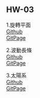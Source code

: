 ## HW-03
1.旋轉平面  
  [Github](https://github.com/AaronCHH/CSS_HW/blob/gh-pages/hw03/hw03_1/index.html)     
  [GitPage](https://aaronchh.github.io/CSS_HW/hw03/hw03_1/)  

2.波動長條  
  [Github](https://github.com/AaronCHH/CSS_HW/blob/gh-pages/hw03/hw03_2/index.html)     
  [GitPage](https://aaronchh.github.io/CSS_HW/hw03/hw03_2/)  

3.太陽系  
  [Github](https://github.com/AaronCHH/CSS_HW/blob/gh-pages/hw03/hw03_3/index.html)     
  [GitPage](https://aaronchh.github.io/CSS_HW/hw03/hw03_3/)  